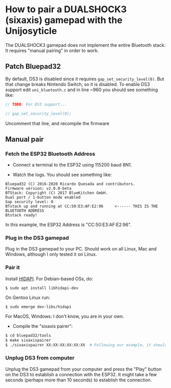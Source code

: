 # How to pair a DUALSHOCK3 (sixaxis) gamepad with the Unijosyticle

The DUALSHOCK3 gamepad does not implement the entire Bluetooth stack. It requires "manual pairing" in order to work.

## Patch Bluepad32

By default, DS3 is disabled since it requires `gap_set_security_level(0)`.
But that change breaks Nintendo Switch, so it is disabled.
To enable DS3 support edit `uni_bluetooth.c` and in line ~960 you should see
something like:

```c
// TODO: For DS3 support...

// gap_set_security_level(0);
```

Uncomment that line, and recompile the firmware

## Manual pair

### Fetch the ESP32 Bluetooth Address

* Connect a terminal to the ESP32 using 115200 baud 8N1.

* Watch the logs. You should see something like:

```
Bluepad32 (C) 2016-2020 Ricardo Quesada and contributors.
Firmware version: v2.0.0-beta
BTStack: Copyright (C) 2017 BlueKitchen GmbH.
Dual port / 1-button mode enabled
Gap security level: 0
BTstack up and running at CC:50:E3:AF:E2:96     <------ THIS IS THE BLUETOOTH ADDRESS
Btstack ready!
```

In this example, the ESP32 Address is "CC:50:E3:AF:E2:96".

### Plug in the DS3 gamepad

Plug in the DS3 gamepad to your PC. Should work on all Linux, Mac and Windows,
although I only tested it on Linux.

### Pair it

Install [HIDAPI][hidapi]. For Debian-based OSs, do:
```
$ sudo apt install libhidapi-dev
```

On Gentoo Linux run:
```
$ sudo emerge dev-libs/hidapi
```

For MacOS, Windows: I don't know, you are in your own.

* Compile the "sixaxis pairer":

```sh
$ cd bluepad32/tools
$ make sixaxispairer
$ ./sixaxispairer XX:XX:XX:XX:XX:XX  # Following our example, it should be CC:50:E3:AF:E2:96
```

[hidapi]: https://github.com/signal11/hidapi

### Unplug DS3 from computer

Unplug the DS3 gamepad from your computer and press the "Play" button on the DS3
to establish a connection with the ESP32. It might take a few seconds
(perhaps more than 10 seconds) to establish the connection.
